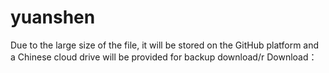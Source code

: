# yuanshen
Due to the large size of the file, it will be stored on the GitHub platform and a Chinese cloud drive will be provided for backup download/r
Download：
